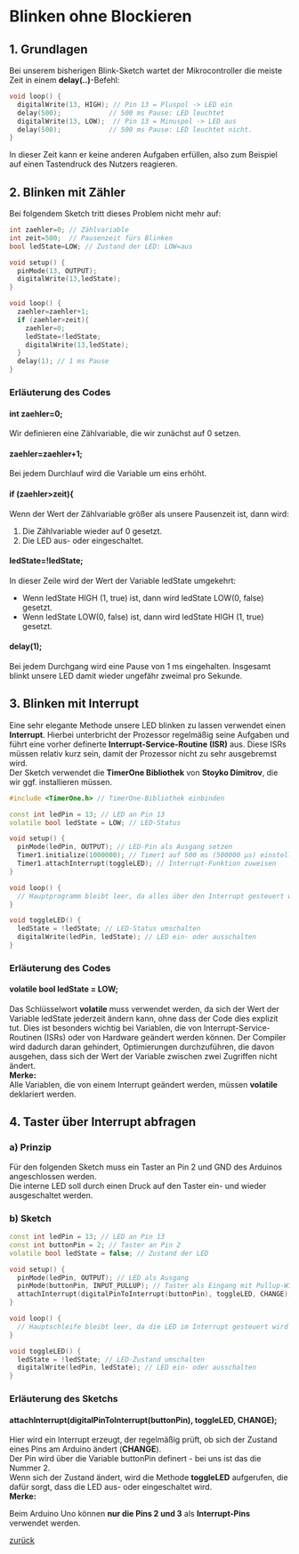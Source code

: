 <link rel="stylesheet" href="https://hi2272.github.io/StyleMD.css">

# Blinken ohne Blockieren
## 1. Grundlagen
Bei unserem bisherigen Blink-Sketch wartet der Mikrocontroller die meiste Zeit in einem **delay(..)**-Befehl:
```C++
void loop() {
  digitalWrite(13, HIGH); // Pin 13 = Pluspol -> LED ein
  delay(500);            // 500 ms Pause: LED leuchtet
  digitalWrite(13, LOW);  // Pin 13 = Minuspol -> LED aus
  delay(500);            // 500 ms Pause: LED leuchtet nicht.
}
```
In dieser Zeit kann er keine anderen Aufgaben erfüllen, also zum Beispiel auf einen Tastendruck des Nutzers reagieren.  
## 2. Blinken mit Zähler
Bei folgendem Sketch tritt dieses Problem nicht mehr auf:
```C++
int zaehler=0; // Zählvariable
int zeit=500;  // Pausenzeit fürs Blinken
bool ledState=LOW; // Zustand der LED: LOW=aus

void setup() {
  pinMode(13, OUTPUT);
  digitalWrite(13,ledState);
}

void loop() {
  zaehler=zaehler+1;
  if (zaehler>zeit){
    zaehler=0;
    ledState=!ledState;
    digitalWrite(13,ledState);
  } 
  delay(1); // 1 ms Pause
}
```
### Erläuterung des Codes
#### int zaehler=0;
Wir definieren eine Zählvariable, die wir zunächst auf 0 setzen.
#### zaehler=zaehler+1;
Bei jedem Durchlauf wird die Variable um eins erhöht.
#### if (zaehler>zeit){
Wenn der Wert der Zählvariable größer als unsere Pausenzeit ist, dann wird:  

1.  Die Zählvariable wieder auf 0 gesetzt.
2.  Die LED aus- oder eingeschaltet.
#### ledState=!ledState;
In dieser Zeile wird der Wert der Variable ledState umgekehrt:  
- Wenn ledState HIGH (1, true) ist, dann wird ledState LOW(0, false) gesetzt.  
- Wenn ledState LOW(0, false) ist, dann wird ledState HIGH (1, true) gesetzt.
 
#### delay(1);
Bei jedem Durchgang wird eine Pause von 1 ms eingehalten. Insgesamt blinkt unsere LED damit wieder ungefähr zweimal pro Sekunde.
## 3. Blinken mit Interrupt
Eine sehr elegante Methode unsere LED blinken zu lassen verwendet einen **Interrupt**. Hierbei unterbricht der Prozessor regelmäßig seine Aufgaben und führt eine vorher definerte **Interrupt-Service-Routine (ISR)** aus. Diese ISRs müssen relativ kurz sein, damit der Prozessor nicht zu sehr ausgebremst wird.  
Der Sketch verwendet die **TimerOne Bibliothek** von **Stoyko Dimitrov**, die wir ggf. installieren müssen.
```C++
#include <TimerOne.h> // TimerOne-Bibliothek einbinden

const int ledPin = 13; // LED an Pin 13
volatile bool ledState = LOW; // LED-Status

void setup() {
  pinMode(ledPin, OUTPUT); // LED-Pin als Ausgang setzen
  Timer1.initialize(1000000); // Timer1 auf 500 ms (500000 µs) einstellen
  Timer1.attachInterrupt(toggleLED); // Interrupt-Funktion zuweisen
}

void loop() {
  // Hauptprogramm bleibt leer, da alles über den Interrupt gesteuert wird
}

void toggleLED() {
  ledState = !ledState; // LED-Status umschalten
  digitalWrite(ledPin, ledState); // LED ein- oder ausschalten
}

```
### Erläuterung des Codes
#### volatile bool ledState = LOW;
Das Schlüsselwort **volatile** muss verwendet werden, da sich der Wert der Variable ledState  jederzeit ändern kann, ohne dass der Code dies explizit tut. Dies ist besonders wichtig bei Variablen, die von Interrupt-Service-Routinen (ISRs) oder von Hardware geändert werden können. Der Compiler wird dadurch daran gehindert, Optimierungen durchzuführen, die davon ausgehen, dass sich der Wert der Variable zwischen zwei Zugriffen nicht ändert.  
**Merke:**  
 Alle Variablen, die von einem Interrupt geändert werden, müssen **volatile** deklariert werden.  

## 4. Taster über Interrupt abfragen
### a) Prinzip
Für den folgenden Sketch muss ein Taster an Pin 2 und GND des Arduinos angeschlossen werden.  
Die interne LED soll durch einen Druck auf den Taster ein- und wieder ausgeschaltet werden.  
### b) Sketch
```C++
const int ledPin = 13; // LED an Pin 13
const int buttonPin = 2; // Taster an Pin 2
volatile bool ledState = false; // Zustand der LED

void setup() {
  pinMode(ledPin, OUTPUT); // LED als Ausgang
  pinMode(buttonPin, INPUT_PULLUP); // Taster als Eingang mit Pullup-Widerstand
  attachInterrupt(digitalPinToInterrupt(buttonPin), toggleLED, CHANGE); // Interrupt bei Zustandsänderung des Tasters
}

void loop() {
  // Hauptschleife bleibt leer, da die LED im Interrupt gesteuert wird
}

void toggleLED() {
  ledState = !ledState; // LED-Zustand umschalten
  digitalWrite(ledPin, ledState); // LED ein- oder ausschalten
}
```

### Erläuterung des Sketchs
####   attachInterrupt(digitalPinToInterrupt(buttonPin), toggleLED, CHANGE);

Hier wird ein Interrupt erzeugt, der regelmäßig prüft, ob sich der Zustand eines Pins am Arduino ändert (**CHANGE**).  
Der Pin wird über die Variable buttonPin definert - bei uns ist das die Nummer 2.  
Wenn sich der Zustand ändert, wird die Methode **toggleLED** aufgerufen, die dafür sorgt, dass die LED aus- oder eingeschaltet wird.  
**Merke:**  

Beim Arduino Uno können **nur die Pins 2 und 3** als **Interrupt-Pins** verwendet werden.  

[zurück](../index.html)

